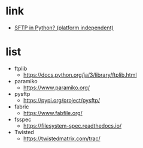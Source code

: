 # link
- [SFTP in Python? (platform independent)](https://stackoverflow.com/questions/432385/sftp-in-python-platform-independent)

# list
- ftplib
  - https://docs.python.org/ja/3/library/ftplib.html
- paramiko
  - https://www.paramiko.org/
- pysftp
  - https://pypi.org/project/pysftp/
- fabric
  - https://www.fabfile.org/
- fsspec
  - https://filesystem-spec.readthedocs.io/
- Twisted
  - https://twistedmatrix.com/trac/
